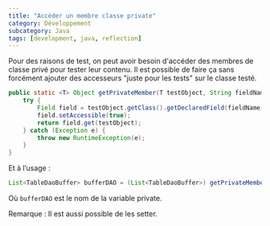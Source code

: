 ```yaml
---
title: "Accéder un membre classe private"
category: Développement
subcategory: Java
tags: [development, java, reflection]
---
```

Pour des raisons de test, on peut avoir besoin d'accéder des membres de classe privé pour tester leur contenu. 
Il est possible de faire ça sans forcément ajouter des accesseurs "juste pour les tests" sur le classe testé.

<!-- more -->

``` java
public static <T> Object getPrivateMember(T testObject, String fieldName) {
	try {
		Field field = testObject.getClass().getDeclaredField(fieldName);
		field.setAccessible(true);
		return field.get(testObject);
	} catch (Exception e) {
		throw new RuntimeException(e);
	}
}
```

Et à l’usage :

``` java
List<TableDaoBuffer> bufferDAO = (List<TableDaoBuffer>) getPrivateMember(vpnResponseTimePacketPush, "bufferDAO");
```

Où `bufferDAO` est le nom de la variable private.

Remarque : Il est aussi possible de les setter.
